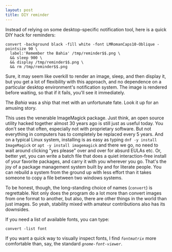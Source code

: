 ```yaml
---
layout: post
title: DIY reminder
---
```


Instead of relying on some desktop-specific notification tool, here is a quick
DIY hack for reminders:

```
convert -background black -fill white -font LMRomanCaps10-Oblique -pointsize 90 \
  label:'Remember the Bahia' /tmp/reminder$$.png \
  && sleep 900 \
  && display /tmp/reminder$$.png \
  && rm /tmp/reminder$$.png
```

Sure, it may seem like overkill to render an image, sleep, and then display it,
but you get a lot of flexibility with this approach, and no dependence on a
particular desktop environment's notification system.  The image is rendered
before waiting, so that if it fails, you'll see it immediately.

The *Bahia* was a ship that met with an unfortunate fate.  Look it up for an
amusing story.

This uses the venerable ImageMagick package.  Just think, an open source
utility hacked together almost 30 years ago is still just as useful today.  You
don't see that often, especially not with proprietary software.  But not everything in computers
has to completely be replaced every 5 years.  And on a typical Linux system,
installing is as easy as typing `dnf -y install ImageMagick` or `apt -y install
imagemagick` and there we go, no need to wait around clicking "yes please"
over and over for absurd EULAs etc.  Or, better yet, you can write a batch file that
does a quiet interaction-free install of your favorite packages, and carry it
with you wherever you go.  That's the joy of a package management system built
by and for literate people.  You can rebuild a system from the ground up with
less effort than it takes someone to copy a file between two windows systems.

To be honest, though, the long-standing choice of names (`convert`) is regrettable.  Not
only does the program do a lot more than convert images from one format to
another, but also, there are other things in the world than just images.
So yeah, stability mixed with amateur contributions also has its downsides.

If you need a list of available fonts, you can type:

```
convert -list font
```

If you want a quick way to visually inspect fonts, I find *`fontmatrix`*
more comfortable than, say, the standard *`gnome-font-viewer`*.
